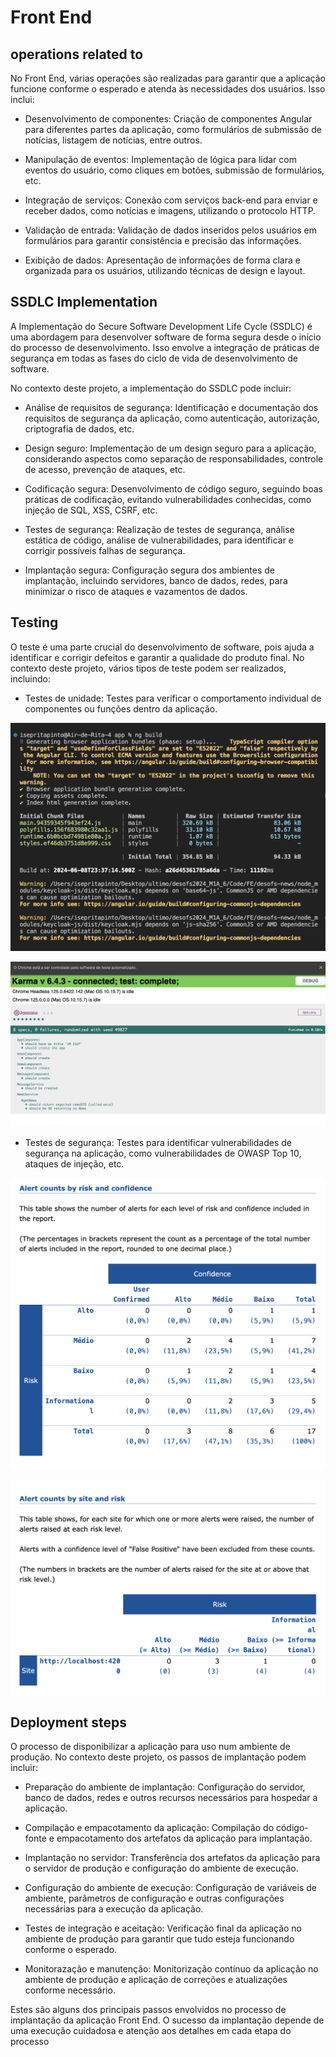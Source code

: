 # Front End

## operations related to 
No Front End, várias operações são realizadas para garantir que a aplicação funcione conforme o esperado e atenda às necessidades dos usuários. Isso inclui:

- Desenvolvimento de componentes: Criação de componentes Angular para diferentes partes da aplicação, como formulários de submissão de notícias, listagem de notícias, entre outros.

- Manipulação de eventos: Implementação de lógica para lidar com eventos do usuário, como cliques em botões, submissão de formulários, etc.

- Integração de serviços: Conexão com serviços back-end para enviar e receber dados, como notícias e imagens, utilizando o protocolo HTTP.

- Validação de entrada: Validação de dados inseridos pelos usuários em formulários para garantir consistência e precisão das informações.

- Exibição de dados: Apresentação de informações de forma clara e organizada para os usuários, utilizando técnicas de design e layout.

## SSDLC Implementation

A Implementação do Secure Software Development Life Cycle (SSDLC) é uma abordagem para desenvolver software de forma segura desde o início do processo de desenvolvimento. Isso envolve a integração de práticas de segurança em todas as fases do ciclo de vida de desenvolvimento de software.

No contexto deste projeto, a implementação do SSDLC pode incluir:

- Análise de requisitos de segurança: Identificação e documentação dos requisitos de segurança da aplicação, como autenticação, autorização, criptografia de dados, etc.

- Design seguro: Implementação de um design seguro para a aplicação, considerando aspectos como separação de responsabilidades, controle de acesso, prevenção de ataques, etc.

- Codificação segura: Desenvolvimento de código seguro, seguindo boas práticas de codificação, evitando vulnerabilidades conhecidas, como injeção de SQL, XSS, CSRF, etc.

- Testes de segurança: Realização de testes de segurança, análise estática de código, análise de vulnerabilidades, para identificar e corrigir possíveis falhas de segurança.

- Implantação segura: Configuração segura dos ambientes de implantação, incluindo servidores, banco de dados, redes, para minimizar o risco de ataques e vazamentos de dados.

## Testing

O teste é uma parte crucial do desenvolvimento de software, pois ajuda a identificar e corrigir defeitos e garantir a qualidade do produto final. No contexto deste projeto, vários tipos de teste podem ser realizados, incluindo:

- Testes de unidade: Testes para verificar o comportamento individual de componentes ou funções dentro da aplicação.

![alt text](./MarkdownImages/FE/unitTest.png)

![alt text](./MarkdownImages/FE/karma_tests.png)


- Testes de segurança: Testes para identificar vulnerabilidades de segurança na aplicação, como vulnerabilidades de OWASP Top 10, ataques de injeção, etc.

![alt text](./MarkdownImages/FE/oasp.png)

![alt text](./MarkdownImages/FE/oasp1.png)

## Deployment steps

O processo de disponibilizar a aplicação para uso num ambiente de produção. No contexto deste projeto, os passos de implantação podem incluir:

 - Preparação do ambiente de implantação: Configuração do servidor, banco de dados, redes e outros recursos necessários para hospedar a aplicação.

 - Compilação e empacotamento da aplicação: Compilação do código-fonte e empacotamento dos artefatos da aplicação para implantação.

 - Implantação no servidor: Transferência dos artefatos da aplicação para o servidor de produção e configuração do ambiente de execução.

 - Configuração do ambiente de execução: Configuração de variáveis de ambiente, parâmetros de configuração e outras configurações necessárias para a execução da aplicação.

 - Testes de integração e aceitação: Verificação final da aplicação no ambiente de produção para garantir que tudo esteja funcionando conforme o esperado.

 - Monitorazação e manutenção: Monitorização contínuo da aplicação no ambiente de produção e aplicação de correções e atualizações conforme necessário.

 Estes são alguns dos principais passos envolvidos no processo de implantação da aplicação Front End. O sucesso da implantação depende de uma execução cuidadosa e atenção aos detalhes em cada etapa do processo

